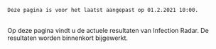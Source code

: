 `Deze pagina is voor het laatst aangepast op 01.2.2021 10:00.`
  
<br />
Op deze pagina vindt u de actuele resultaten van Infection Radar. De resultaten worden binnenkort bijgewerkt.
